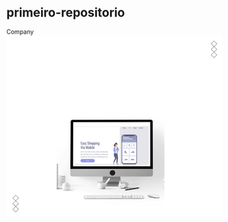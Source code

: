 # primeiro-repositorio

Company 
<img src="https://github.com/AugustoSAP/primeiro-repositorio/blob/main/assets/computador.png">
